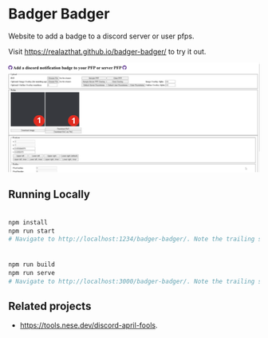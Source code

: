 # Badger Badger

Website to add a badge to a discord server or user pfps.

Visit https://realazthat.github.io/badger-badger/ to try it out.

<img width="512px" src="assets/badger-badger-demo.webp" />

## Running Locally

```bash

npm install
npm run start
# Navigate to http://localhost:1234/badger-badger/. Note the trailing slash!


npm run build
npm run serve
# Navigate to http://localhost:3000/badger-badger/. Note the trailing slash!
```

## Related projects

- <https://tools.nese.dev/discord-april-fools>.

